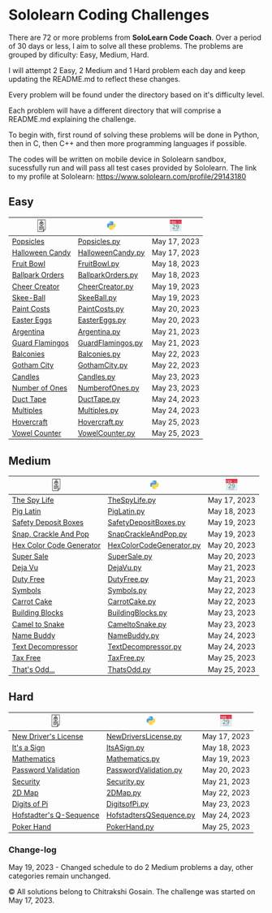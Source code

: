 # Sololearn Coding Challenges

There are 72 or more problems from **SoloLearn Code Coach**. Over a period of 30 days or less, I aim to solve all these problems.
The problems are grouped by dificulty: Easy, Medium, Hard.

I will attempt 2 Easy, 2 Medium and 1 Hard problem each day and keep updating the README.md to reflect these changes.

Every problem will be found under the directory based on it's difficulty level.

Each problem will have a different directory that will comprise a README.md explaining the challenge.

To begin with, first round of solving these problems will be done in Python, then in C, then C++ and then more programming languages if possible.

The codes will be written on mobile device in Sololearn sandbox, sucessfully run and will pass all test cases provided by Sololearn. The link to my profile at Sololearn: <https://www.sololearn.com/profile/29143180>

## Easy

| <center> <img src='images/desc.png' alt='Description' width='18' height='25'/> </center>                                            | <center> <img src='images/py.svg' alt='Python Solution' width='23'/> </center>             | <center> <img src='images/cal.svg' alt='Date Attempted' width='23'/> </center> |
| ------------------------------------------------------ | -------------------------------------------------------------------- | -------------- |
| [Popsicles](Easy/Popsicles/README.md)                  | [Popsicles.py](Easy/Popsicles/popsicles.py)                          | May 17, 2023   |
| [Halloween Candy](Easy/HalloweenCandy/README.md)       | [HalloweenCandy.py](Easy/HalloweenCandy/halloween_candy.py)          | May 17, 2023   |
| [Fruit Bowl](Easy/FruitBowl/README.md)                 | [FruitBowl.py](Easy/FruitBowl/fruit_bowl.py)                         | May 18, 2023   |
| [Ballpark Orders](Easy/BallparkOrders/README.md)       | [BallparkOrders.py](Easy/BallparkOrders/ballpark_orders.py)          | May 18, 2023   |
| [Cheer Creator](Easy/CheerCreator/README.md)           | [CheerCreator.py](Easy/CheerCreator/cheer_creator.py)                | May 19, 2023   |
| [Skee-Ball](Easy/SkeeBall/README.md)                   | [SkeeBall.py](Easy/SkeeBall/skee_ball.py)                            | May 19, 2023   |
| [Paint Costs](Easy/PaintCosts/README.md)| [PaintCosts.py](Easy/PaintCosts/paint_costs.py)| May 20, 2023 |
| [Easter Eggs](Easy/EasterEggs/README.md)| [EasterEggs.py](Easy/EasterEggs/easter_eggs.py)| May 20, 2023 |
| [Argentina](Easy/Argentina/README.md)| [Argentina.py](Easy/Argentina/argentina.py)| May 21, 2023 |
| [Guard Flamingos](Easy/GuardFlamingos/README.md)| [GuardFlamingos.py](Easy/GuardFlamingos/guard_flamingos.py)| May 21, 2023 |
| [Balconies](Easy/Balconies/README.md)| [Balconies.py](Easy/Balconies/balconies.py)| May 22, 2023 |
| [Gotham City](Easy/GothamCity/README.md)| [GothamCity.py](Easy/GothamCity/gotham_city.py)| May 22, 2023 |
| [Candles](Easy/Candles/README.md)| [Candles.py](Easy/Candles/candles.py)| May 23, 2023 |
| [Number of Ones](Easy/NumberofOnes/README.md)| [NumberofOnes.py](Easy/NumberofOnes/numberof_ones.py)| May 23, 2023 |
| [Duct Tape](Easy/DuctTape/README.md)| [DuctTape.py](Easy/DuctTape/duct_tape.py)| May 24, 2023 |
| [Multiples](Easy/Multiples/README.md)| [Multiples.py](Easy/Multiples/multiples.py)| May 24, 2023 |
| [Hovercraft](Easy/Hovercraft/README.md)| [Hovercraft.py](Easy/Hovercraft/hovercraft.py)| May 25, 2023 |
| [Vowel Counter](Easy/VowelCounter/README.md)| [VowelCounter.py](Easy/VowelCounter/vowel_counter.py)| May 25, 2023 | >> easy |

## Medium

| <center> <img src='images/desc.png' alt='Description' width='18' height='25'/> </center>                                            | <center> <img src='images/py.svg' alt='Python Solution' width='23'/> </center>             | <center> <img src='images/cal.svg' alt='Date Attempted' width='23'/> </center> |
| ----------------------------------------------------------- | -------------------------------------------------------------------------- | -------------- |
| [The Spy Life](Medium/TheSpyLife/README.md)                 | [TheSpyLife.py](Medium/TheSpyLife/the_spy_life.py)                         | May 17, 2023   |
| [Pig Latin](Medium/PigLatin/README.md)                      | [PigLatin.py](Medium/PigLatin/pig_latin.py)                                | May 18, 2023   |
| [Safety Deposit Boxes](Medium/SafetyDepositBoxes/README.md) | [SafetyDepositBoxes.py](Medium/SafetyDepositBoxes/safety_deposit_boxes.py) | May 19, 2023   |
| [Snap, Crackle And Pop](Medium/SnapCrackleAndPop/README.md) | [SnapCrackleAndPop.py](Medium/SnapCrackleAndPop/snap_crackle_and_pop.py)   | May 19, 2023   |
| [Hex Color Code Generator](Medium/HexColorCodeGenerator/README.md)| [HexColorCodeGenerator.py](Medium/HexColorCodeGenerator/hex_color_code_generator.py)| May 20, 2023 |
| [Super Sale](Medium/SuperSale/README.md)| [SuperSale.py](Medium/SuperSale/super_sale.py)| May 20, 2023 |
| [Deja Vu](Medium/DejaVu/README.md)| [DejaVu.py](Medium/DejaVu/deja_vu.py)| May 21, 2023 |
| [Duty Free](Medium/DutyFree/README.md)| [DutyFree.py](Medium/DutyFree/duty_free.py)| May 21, 2023 |
| [Symbols](Medium/Symbols/README.md)| [Symbols.py](Medium/Symbols/symbols.py)| May 22, 2023 |
| [Carrot Cake](Medium/CarrotCake/README.md)| [CarrotCake.py](Medium/CarrotCake/carrot_cake.py)| May 22, 2023 |
| [Building Blocks](Medium/BuildingBlocks/README.md)| [BuildingBlocks.py](Medium/BuildingBlocks/building_blocks.py)| May 23, 2023 |
| [Camel to Snake](Medium/CameltoSnake/README.md)| [CameltoSnake.py](Medium/CameltoSnake/camelto_snake.py)| May 23, 2023 |
| [Name Buddy](Medium/NameBuddy/README.md)| [NameBuddy.py](Medium/NameBuddy/name_buddy.py)| May 24, 2023 |
| [Text Decompressor](Medium/TextDecompressor/README.md)| [TextDecompressor.py](Medium/TextDecompressor/text_decompressor.py)| May 24, 2023 |
| [Tax Free](Medium/TaxFree/README.md)| [TaxFree.py](Medium/TaxFree/tax_free.py)| May 25, 2023 |
| [That's Odd...](Medium/ThatsOdd/README.md)| [ThatsOdd.py](Medium/ThatsOdd/thats_odd.py)| May 25, 2023 | >> medium |

## Hard

| <center> <img src='images/desc.png' alt='Description' width='18' height='25'/> </center>                                            | <center> <img src='images/py.svg' alt='Python Solution' width='23'/> </center>             | <center> <img src='images/cal.svg' alt='Date Attempted' width='23'/> </center> |
| -------------------------------------------------------- | --------------------------------------------------------------------- | -------------- |
| [New Driver's License](Hard/NewDriversLicense/README.md) | [NewDriversLicense.py](Hard/NewDriversLicense/new_drivers_license.py) | May 17, 2023   |
| [It's a Sign](Hard/ItsASign/README.md)                   | [ItsASign.py](Hard/ItsASign/its_a_sign.py)                            | May 18, 2023   |
| [Mathematics](Hard/Mathematics/README.md)                | [Mathematics.py](Hard/Mathematics/mathematics.py)                     | May 19, 2023   |
| [Password Validation](Hard/PasswordValidation/README.md)| [PasswordValidation.py](Hard/PasswordValidation/password_validation.py)| May 20, 2023 |
| [Security](Hard/_Security/README.md)| [Security.py](Hard/_Security/security.py)| May 21, 2023 |
| [2D Map](Hard/2DMap/README.md)| [2DMap.py](Hard\2DMap\map_2d.py)| May 22, 2023 |
| [Digits of Pi](Hard/DigitsofPi/README.md)| [DigitsofPi.py](Hard/DigitsofPi/digitsof_pi.py)| May 23, 2023 |
| [Hofstadter's Q-Sequence](Hard/HofstadtersQSequence/README.md)| [HofstadtersQSequence.py](Hard/HofstadtersQSequence/hofstadters_q_sequence.py)| May 24, 2023 |
| [Poker Hand](Hard/PokerHand/README.md)| [PokerHand.py](Hard/PokerHand/poker_hand.py)| May 25, 2023 | >> hard |

### Change-log

May 19, 2023 - Changed schedule to do 2 Medium problems a day, other categories remain unchanged.

&copy; All solutions belong to Chitrakshi Gosain. The challenge was started on May 17, 2023.
